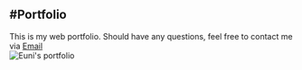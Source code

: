 #Portfolio
---
This is my web portfolio. 
Should have any questions, feel free to contact me via [Email](soleeyaa@gmail.com) <br />
![Euni's portfolio](/portfolio/img/portfolio.png)
